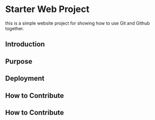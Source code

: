 # Starter Web Project

this is a simple website project for showing how to use Git and Github together.

## Introduction

## Purpose

## Deployment

## How to Contribute

## How to Contribute


